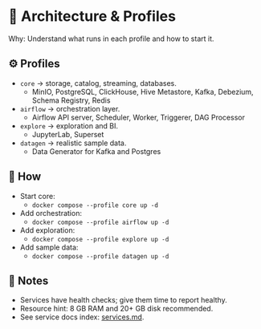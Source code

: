 # 🧩 Architecture & Profiles

Why: Understand what runs in each profile and how to start it.

## ⚙️ Profiles

- `core` → storage, catalog, streaming, databases.
  - MinIO, PostgreSQL, ClickHouse, Hive Metastore, Kafka, Debezium, Schema Registry, Redis
- `airflow` → orchestration layer.
  - Airflow API server, Scheduler, Worker, Triggerer, DAG Processor
- `explore` → exploration and BI.
  - JupyterLab, Superset
- `datagen` → realistic sample data.
  - Data Generator for Kafka and Postgres

## 🚀 How

- Start core:
  - `docker compose --profile core up -d`
- Add orchestration:
  - `docker compose --profile airflow up -d`
- Add exploration:
  - `docker compose --profile explore up -d`
- Add sample data:
  - `docker compose --profile datagen up -d`

## 📝 Notes

- Services have health checks; give them time to report healthy.
- Resource hint: 8 GB RAM and 20+ GB disk recommended.
- See service docs index: [services.md](services.md).
